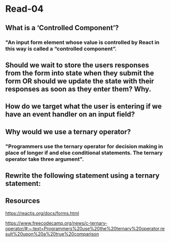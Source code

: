 
# Read-04


## What is a ‘Controlled Component’?

### "An input form element whose value is controlled by React in this way is called a “controlled component”.

## Should we wait to store the users responses from the form into state when they submit the form OR should we update the state with their responses as soon as they enter them? Why.



## How do we target what the user is entering if we have an event handler on an input field?


## Why would we use a ternary operator?

### "Programmers use the ternary operator for decision making in place of longer if and else conditional statements. The ternary operator take three argument".


## Rewrite the following statement using a ternary statement:






## Resources

https://reactjs.org/docs/forms.html

https://www.freecodecamp.org/news/c-ternary-operator/#:~:text=Programmers%20use%20the%20ternary%20operator,result%20upon%20a%20true%20comparison